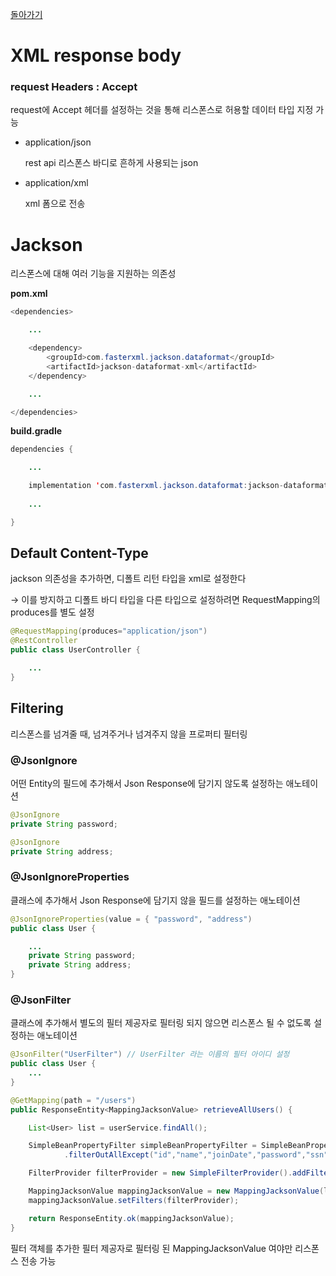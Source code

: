 [돌아가기](https://github.com/LEEJ0NGWAN/Springboot-rest-webservice)

# XML response body

### request Headers : Accept

request에 Accept 헤더를 설정하는 것을 통해 리스폰스로 허용할 데이터 타입 지정 가능

- application/json

    rest api 리스폰스 바디로 흔하게 사용되는 json

- application/xml

    xml 폼으로 전송

# Jackson

리스폰스에 대해 여러 기능을 지원하는 의존성

**pom.xml**

```java
<dependencies>

	...

	<dependency>
		<groupId>com.fasterxml.jackson.dataformat</groupId>
		<artifactId>jackson-dataformat-xml</artifactId>
	</dependency>

	...

</dependencies>
```

**build.gradle**

```java
dependencies {

	...

	implementation 'com.fasterxml.jackson.dataformat:jackson-dataformat-xml'
	
	...

}
```

## Default Content-Type

jackson 의존성을 추가하면, 디폴트 리턴 타입을 xml로 설정한다

→ 이를 방지하고 디폴트 바디 타입을 다른 타입으로 설정하려면 RequestMapping의 produces를 별도 설정

```java
@RequestMapping(produces="application/json")
@RestController
public class UserController {

	...
}
```

## Filtering

리스폰스를 넘겨줄 때, 넘겨주거나 넘겨주지 않을 프로퍼티 필터링

### @JsonIgnore

어떤 Entity의 필드에 추가해서 Json Response에 담기지 않도록 설정하는 애노테이션

```java
@JsonIgnore
private String password;

@JsonIgnore
private String address;
```

### @JsonIgnoreProperties

클래스에 추가해서 Json Response에 담기지 않을 필드를 설정하는 애노테이션

```java
@JsonIgnoreProperties(value = { "password", "address")
public class User {

	...
	private String password;
	private String address;
}
```

### @JsonFilter

클래스에 추가해서 별도의 필터 제공자로 필터링 되지 않으면 리스폰스 될 수 없도록 설정하는 애노테이션

```java
@JsonFilter("UserFilter") // UserFilter 라는 이름의 필터 아이디 설정
public class User {
	...
}
```

```java
@GetMapping(path = "/users")
public ResponseEntity<MappingJacksonValue> retrieveAllUsers() {

    List<User> list = userService.findAll();

    SimpleBeanPropertyFilter simpleBeanPropertyFilter = SimpleBeanPropertyFilter
            .filterOutAllExcept("id","name","joinDate","password","ssn");

    FilterProvider filterProvider = new SimpleFilterProvider().addFilter("UserInfo", simpleBeanPropertyFilter);

    MappingJacksonValue mappingJacksonValue = new MappingJacksonValue(list);
    mappingJacksonValue.setFilters(filterProvider);

    return ResponseEntity.ok(mappingJacksonValue);
}
```

필터 객체를 추가한 필터 제공자로 필터링 된 MappingJacksonValue 여야만 리스폰스 전송 가능